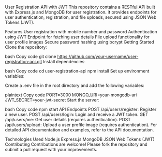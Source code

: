 User Registration API with JWT
This repository contains a RESTful API built with Express.js and MongoDB for user registration. It provides endpoints for user authentication, registration, and file uploads, secured using JSON Web Tokens (JWT).

Features
User registration with mobile number and password
Authentication using JWT
Endpoint for fetching user details
File upload functionality for user profile images
Secure password hashing using bcrypt
Getting Started
Clone the repository:

bash
Copy code
git clone https://github.com/your-username/user-registration-api.git
Install dependencies:

bash
Copy code
cd user-registration-api
npm install
Set up environment variables:

Create a .env file in the root directory and add the following variables:

plaintext
Copy code
PORT=3000
MONGO_URI=your-mongodb-uri
JWT_SECRET=your-jwt-secret
Start the server:

bash
Copy code
npm start
API Endpoints
POST /api/users/register: Register a new user.
POST /api/users/login: Login and receive a JWT token.
GET /api/users/me: Get user details (requires authentication).
POST /api/users/upload: Upload a user profile image (requires authentication).
For detailed API documentation and examples, refer to the API documentation.

Technologies Used
Node.js
Express.js
MongoDB
JSON Web Tokens (JWT)
Contributing
Contributions are welcome! Please fork the repository and submit a pull request with your improvements.
